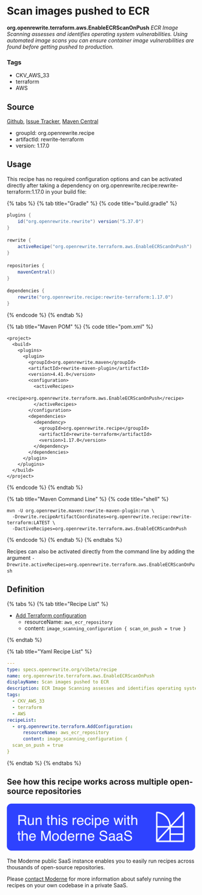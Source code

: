# Scan images pushed to ECR

**org.openrewrite.terraform.aws.EnableECRScanOnPush**
_ECR Image Scanning assesses and identifies operating system vulnerabilities. Using automated image scans you can ensure container image vulnerabilities are found before getting pushed to production._

### Tags

* CKV_AWS_33
* terraform
* AWS

## Source

[Github](https://github.com/openrewrite/rewrite-terraform/blob/main/src/main/resources/META-INF/rewrite/aws.yml), [Issue Tracker](https://github.com/openrewrite/rewrite-terraform/issues), [Maven Central](https://search.maven.org/artifact/org.openrewrite.recipe/rewrite-terraform/1.17.0/jar)

* groupId: org.openrewrite.recipe
* artifactId: rewrite-terraform
* version: 1.17.0


## Usage

This recipe has no required configuration options and can be activated directly after taking a dependency on org.openrewrite.recipe:rewrite-terraform:1.17.0 in your build file:

{% tabs %}
{% tab title="Gradle" %}
{% code title="build.gradle" %}
```groovy
plugins {
    id("org.openrewrite.rewrite") version("5.37.0")
}

rewrite {
    activeRecipe("org.openrewrite.terraform.aws.EnableECRScanOnPush")
}

repositories {
    mavenCentral()
}

dependencies {
    rewrite("org.openrewrite.recipe:rewrite-terraform:1.17.0")
}
```
{% endcode %}
{% endtab %}

{% tab title="Maven POM" %}
{% code title="pom.xml" %}
```markup
<project>
  <build>
    <plugins>
      <plugin>
        <groupId>org.openrewrite.maven</groupId>
        <artifactId>rewrite-maven-plugin</artifactId>
        <version>4.41.0</version>
        <configuration>
          <activeRecipes>
            <recipe>org.openrewrite.terraform.aws.EnableECRScanOnPush</recipe>
          </activeRecipes>
        </configuration>
        <dependencies>
          <dependency>
            <groupId>org.openrewrite.recipe</groupId>
            <artifactId>rewrite-terraform</artifactId>
            <version>1.17.0</version>
          </dependency>
        </dependencies>
      </plugin>
    </plugins>
  </build>
</project>
```
{% endcode %}
{% endtab %}

{% tab title="Maven Command Line" %}
{% code title="shell" %}
```shell
mvn -U org.openrewrite.maven:rewrite-maven-plugin:run \
  -Drewrite.recipeArtifactCoordinates=org.openrewrite.recipe:rewrite-terraform:LATEST \
  -DactiveRecipes=org.openrewrite.terraform.aws.EnableECRScanOnPush
```
{% endcode %}
{% endtab %}
{% endtabs %}

Recipes can also be activated directly from the command line by adding the argument `-Drewrite.activeRecipes=org.openrewrite.terraform.aws.EnableECRScanOnPush`

## Definition

{% tabs %}
{% tab title="Recipe List" %}
* [Add Terraform configuration](../../terraform/addconfiguration.md)
  * resourceName: `aws_ecr_repository`
  * content: `image_scanning_configuration {
  scan_on_push = true
}`

{% endtab %}

{% tab title="Yaml Recipe List" %}
```yaml
---
type: specs.openrewrite.org/v1beta/recipe
name: org.openrewrite.terraform.aws.EnableECRScanOnPush
displayName: Scan images pushed to ECR
description: ECR Image Scanning assesses and identifies operating system vulnerabilities. Using automated image scans you can ensure container image vulnerabilities are found before getting pushed to production.
tags:
  - CKV_AWS_33
  - terraform
  - AWS
recipeList:
  - org.openrewrite.terraform.AddConfiguration:
      resourceName: aws_ecr_repository
      content: image_scanning_configuration {
  scan_on_push = true
}

```
{% endtab %}
{% endtabs %}

## See how this recipe works across multiple open-source repositories

[![Moderne Link Image](/.gitbook/assets/ModerneRecipeButton.png)](https://public.moderne.io/recipes/org.openrewrite.terraform.aws.EnableECRScanOnPush)

The Moderne public SaaS instance enables you to easily run recipes across thousands of open-source repositories.

Please [contact Moderne](https://moderne.io/product) for more information about safely running the recipes on your own codebase in a private SaaS.
